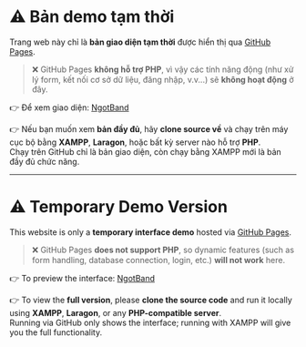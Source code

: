 # ⚠️ Bản demo tạm thời

Trang web này chỉ là **bản giao diện tạm thời** được hiển thị qua [GitHub Pages](https://pages.github.com/).

> ❌ GitHub Pages **không hỗ trợ PHP**, vì vậy các tính năng động (như xử lý form, kết nối cơ sở dữ liệu, đăng nhập, v.v...) sẽ **không hoạt động** ở đây.

👉 Để xem giao diện: [NgotBand](https://nhattVim.github.io/NgotBand)

👉 Nếu bạn muốn xem **bản đầy đủ**, hãy **clone source về** và chạy trên máy cục bộ bằng **XAMPP**, **Laragon**, hoặc bất kỳ server nào hỗ trợ **PHP**.  
Chạy trên GitHub chỉ là bản giao diện, còn chạy bằng XAMPP mới là bản đầy đủ chức năng.

---

# ⚠️ Temporary Demo Version

This website is only a **temporary interface demo** hosted via [GitHub Pages](https://pages.github.com/).

> ❌ GitHub Pages **does not support PHP**, so dynamic features (such as form handling, database connection, login, etc.) **will not work** here.

👉 To preview the interface: [NgotBand](https://nhattVim.github.io/NgotBand)

👉 To view the **full version**, please **clone the source code** and run it locally using **XAMPP**, **Laragon**, or any **PHP-compatible server**.  
Running via GitHub only shows the interface; running with XAMPP will give you the full functionality.
